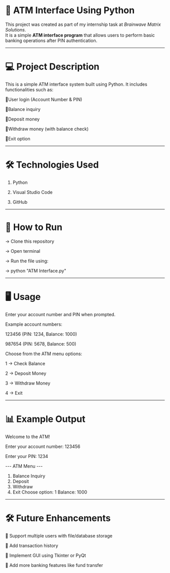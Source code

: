 # 🏧 ATM Interface Using Python

This project was created as part of my internship task at *Brainwave Matrix Solutions*.  
It is a simple **ATM interface program** that allows users to perform basic banking operations after PIN authentication.

---

# 💻 Project Description

This is a simple ATM interface system built using Python. It includes functionalities such as:

🔹User login (Account Number & PIN)

🔹Balance inquiry

🔹Deposit money

🔹Withdraw money (with balance check)

🔹Exit option

---

# 🛠 Technologies Used

1. Python

2. Visual Studio Code

3. GitHub

---

# 🚀 How to Run

→ Clone this repository

→ Open terminal

→ Run the file using:

→ python "ATM Interface.py"

---

# 🖥️ Usage

Enter your account number and PIN when prompted.

Example account numbers:

123456 (PIN: 1234, Balance: 1000)

987654 (PIN: 5678, Balance: 500)

Choose from the ATM menu options:

1 → Check Balance

2 → Deposit Money

3 → Withdraw Money

4 → Exit

---

# 📊 Example Output
Welcome to the ATM!

Enter your account number: 123456

Enter your PIN: 1234

--- ATM Menu ---
1. Balance Inquiry
2. Deposit
3. Withdraw
4. Exit
Choose option: 1
Balance: 1000

---

# 🛠️ Future Enhancements

🔹 Support multiple users with file/database storage

🔹 Add transaction history

🔹 Implement GUI using Tkinter or PyQt

🔹 Add more banking features like fund transfer
